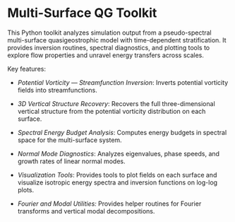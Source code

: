 # Multi-Surface QG Toolkit

This Python toolkit analyzes simulation output from a pseudo-spectral multi-surface quasigeostrophic model with time-dependent stratification. It provides inversion routines, spectral diagnostics, and plotting tools to explore flow properties and unravel energy transfers across scales.

Key features:

- *Potential Vorticity — Streamfunction Inversion*: Inverts potential vorticity fields into streamfunctions.

- *3D Vertical Structure Recovery*: Recovers the full three-dimensional vertical structure from the potential vorticity distribution on each surface.

- *Spectral Energy Budget Analysis*: Computes energy budgets in spectral space for the multi-surface system.

- *Normal Mode Diagnostics*: Analyzes eigenvalues, phase speeds, and growth rates of linear normal modes.

- *Visualization Tools*: Provides tools to plot fields on each surface and visualize isotropic energy spectra and inversion functions on log-log plots.

- *Fourier and Modal Utilities:* Provides helper routines for Fourier transforms and vertical modal decompositions.